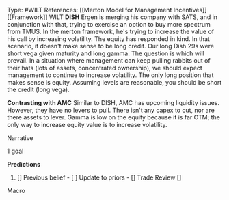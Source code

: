 Type: #WILT 
References: [[Merton Model for Management Incentives]] [[Framework]]
WILT
**DISH**
Ergen is merging his company with SATS, and in conjunction with that, trying to exercise an option to buy more spectrum from TMUS. In the merton framework, he's trying to increase the value of his call by increasing volatility. The equity has responded in kind. In that scenario, it doesn't make sense to be long credit. Our long Dish 29s were short vega given maturity and long gamma. The question is which will prevail. In a situation where management can keep pulling rabbits out of their hats (lots of assets, concentrated ownership), we should expect management to continue to increase volatility. The only long position that makes sense is equity. Assuming levels are reasonable, you should be short the credit (long vega).

**Contrasting with AMC**
Similar to DISH, AMC has upcoming liquidity issues. However, they have no levers to pull. There isn't any capex to cut, nor are there assets to lever. Gamma is low on the equity because it is far OTM; the only way to increase equity value is to increase volatility. 

Narrative

1 goal


**Predictions**

1) []
Previous belief - 
[ ]
Update to priors - 
[]
Trade Review
[]





Macro

